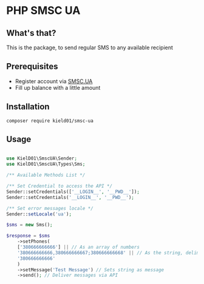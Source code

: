# PHP SMSC UA

## What's that?
This is the package, to send regular SMS to any available recipient

## Prerequisites    
- Register account via [SMSC.UA](https://smsc.ua)
- Fill up balance with a little amount

## Installation

`composer require kield01/smsc-ua`

## Usage

```php

use KielD01\SmscUA\Sender;
use KielD01\SmscUA\Types\Sms;

/** Available Methods List */

/** Set Credential to access the API */
Sender::setCredentials(['__LOGIN__', '__PWD__']);
Sender::setCredentials('__LOGIN__', '__PWD__');

/** Set error messages locale */
Sender::setLocale('ua');

$sms = new Sms();

$response = $sms
    ->setPhones(
    ['380666666666'] || // As an array of numbers
    '380666666666,380666666667;380666666668' || // As the string, delimited by symbols like '`,`, `;`, and/or `|`'
    '380666666666'
    )
    ->setMessage('Test Message') // Sets string as message
    ->send(); // Deliver messages via API

```
